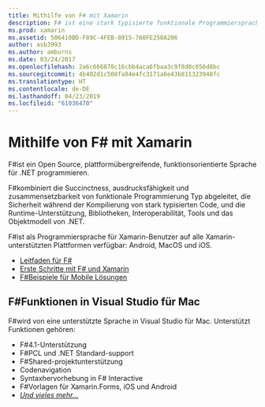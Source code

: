 ```yaml
---
title: Mithilfe von F# mit Xamarin
description: F# ist eine stark typisierte funktionale Programmiersprache, die für die Ausführung auf .NET entwickelt wurde. Dieses Dokument enthält eine allgemeine Übersicht über die Funktionen und Links zu Beispielen, die mit erstellten F#.
ms.prod: xamarin
ms.assetid: 506410BD-F89C-4FEB-8915-760FE250A206
author: asb3993
ms.author: amburns
ms.date: 03/24/2017
ms.openlocfilehash: 2a6c666878c16cbb4aca6fbaa3c9f8d0c656d0bc
ms.sourcegitcommit: 4b402d1c508fa84e4fc3171a6e43b811323948fc
ms.translationtype: HT
ms.contentlocale: de-DE
ms.lasthandoff: 04/23/2019
ms.locfileid: "61036470"
---
```

# <a name="using-f-with-xamarin"></a>Mithilfe von F# mit Xamarin

F#ist ein Open Source, plattformübergreifende, funktionsorientierte Sprache für .NET programmieren.

F#kombiniert die Succinctness, ausdrucksfähigkeit und zusammensetzbarkeit von funktionale Programmierung Typ abgeleitet, die Sicherheit während der Kompilierung von stark typisierten Code, und die Runtime-Unterstützung, Bibliotheken, Interoperabilität, Tools und das Objektmodell von .NET.

F#ist als Programmiersprache für Xamarin-Benutzer auf alle Xamarin-unterstützten Plattformen verfügbar: Android, MacOS und iOS.

- [Leitfaden für F#](https://docs.microsoft.com/dotnet/fsharp/)
- [Erste Schritte mit F# und Xamarin](overview.md)
- [F#Beispiele für Mobile Lösungen](samples.md)

## <a name="f-features-in-visual-studio-for-mac"></a>F#Funktionen in Visual Studio für Mac

F#wird von eine unterstützte Sprache in Visual Studio für Mac. Unterstützt Funktionen gehören:

- F#4.1-Unterstützung
- F#PCL und .NET Standard-support
- F#Shared-projektunterstützung
- Codenavigation
- Syntaxhervorhebung in F# Interactive
- F#Vorlagen für Xamarin.Forms, iOS und Android
- [*Und vieles mehr...*](https://developer.xamarin.com/releases/studio/xamarin.studio_6.0/xamarin.studio_6.0/#F_Enhancements)
